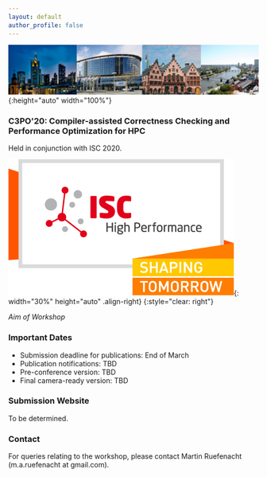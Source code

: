 ```yaml
---
layout: default
author_profile: false
---
```


<!---


--->

<!---
BANNER
--->

![Banner](/assets/banner.jpg){:height="auto" width="100%"}

### C3PO'20: Compiler-assisted Correctness Checking and Performance Optimization for HPC

Held in conjunction with ISC 2020.

![ISC2020](/assets/ISC2020_Logo.png){: width="30%" height="auto" .align-right}
{:style="clear: right"}

_Aim of Workshop_

### Important Dates

- Submission deadline for publications: End of March
- Publication notifications: TBD
- Pre-conference version: TBD
- Final camera-ready version: TBD

### Submission Website
To be determined.

### Contact
For queries relating to the workshop, please contact Martin Ruefenacht (m.a.ruefenacht at gmail.com).
